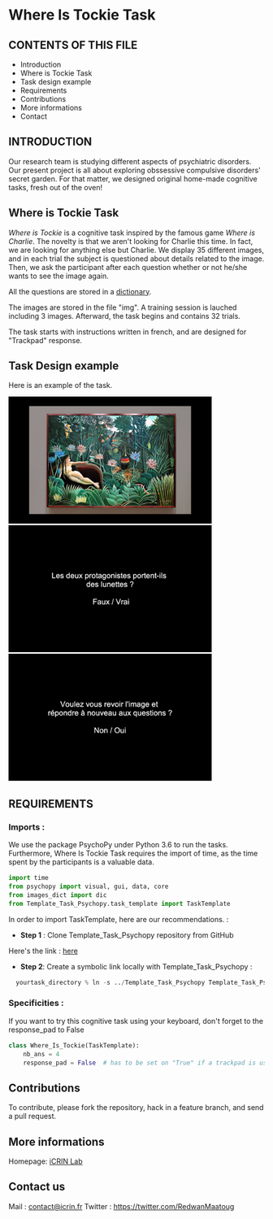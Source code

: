 # Where Is Tockie Task 

## CONTENTS OF THIS FILE

* Introduction
* Where is Tockie Task
* Task design example
* Requirements
* Contributions
* More informations
* Contact


## INTRODUCTION

Our research team is studying different aspects of psychiatric disorders. Our present project is all about exploring obssessive compulsive disorders' secret garden. For that matter, we designed original home-made cognitive tasks, fresh out of the oven!

## Where is Tockie Task

*Where is Tockie* is a cognitive task inspired by the famous game *Where is Charlie*. The novelty is that we aren't looking for Charlie this time. 
In fact, we are looking for anything else but Charlie.
We display 35 different images, and in each trial the subject is questioned about details related to the image.
Then, we ask the participant after each question whether or not he/she wants to see the image again.

All the questions are stored in a [dictionary](images_dict.py).

The images are stored in the file "img". 
A training session is lauched including 3 images. 
Afterward, the task begins and contains 32 trials. 


The task starts with instructions written in french, and are designed for "Trackpad" response.

## Task Design example

Here is an example of the task. 

<img src="img_readme/wit_readme.png" width="400">
<img src="img_readme/qst_readme.png" width="400"> 
<img src="img_readme/wit_qst_rm.png" width="400">




## REQUIREMENTS

### Imports :

We use the package PsychoPy under Python 3.6 to run the tasks. Furthermore, Where Is Tockie Task requires the import of time, as the time spent by the participants is a valuable data.
```python
import time
from psychopy import visual, gui, data, core
from images_dict import dic
from Template_Task_Psychopy.task_template import TaskTemplate
```

In order to import TaskTemplate, here are our recommendations. :

* **Step 1** : Clone Template_Task_Psychopy repository from GitHub 


Here's the link :  <a href="https://github.com/ICRIN-lab/Template_Task_Psychopy.git"> here </a>


* **Step 2**: Create a symbolic link locally with Template_Task_Psychopy :

```python
  yourtask_directory % ln -s ../Template_Task_Psychopy Template_Task_Psychopy
```  



### Specificities :

If you want to try this cognitive task using your keyboard, don't forget to the response_pad to False

```python
class Where_Is_Tockie(TaskTemplate):
    nb_ans = 4
    response_pad = False  # has to be set on "True" if a trackpad is used.
```

## Contributions

To contribute, please fork the repository, hack in a feature branch, and send a pull request.

## More informations

Homepage: [iCRIN Lab](http://icrin.fr/)

## Contact us

Mail : contact@icrin.fr
Twitter : https://twitter.com/RedwanMaatoug
